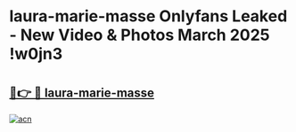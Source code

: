 # laura-marie-masse Onlyfans Leaked - New Video & Photos March 2025 !w0jn3

# <h2><a href="https://rlg2t6.iuczelnia.edu.pl?title=laura-marie-masse&ref=w0jn3">🔗👉 🔴 laura-marie-masse</a></h2>

[![acn](https://github.com/user-attachments/assets/0f9c940e-d8b0-45ae-aac7-cd30a18b3e1c)](https://rlg2t6.iuczelnia.edu.pl?title=laura-marie-masse&ref=w0jn3)

